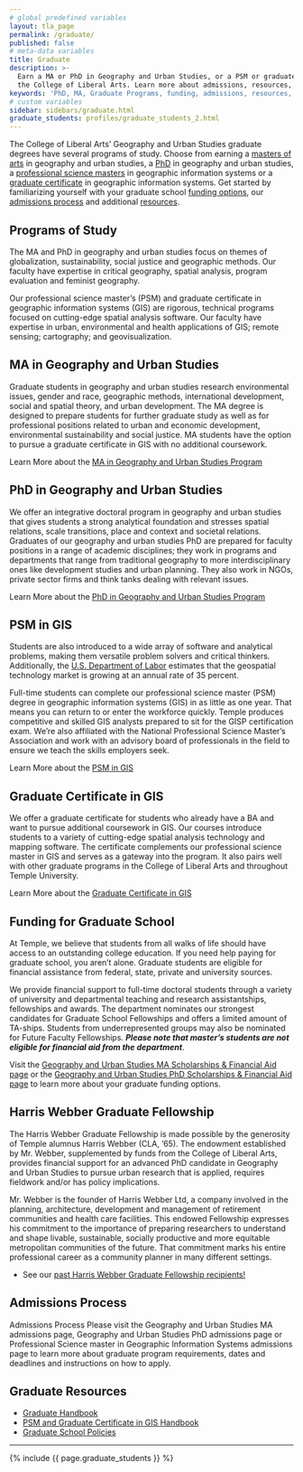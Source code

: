 ```yaml
---
# global predefined variables
layout: tla_page
permalink: /graduate/
published: false
# meta-data variables
title: Graduate
description: >-
  Earn a MA or PhD in Geography and Urban Studies, or a PSM or graduate certificate in Geographic Information Systems (GIS) in
  the College of Liberal Arts. Learn more about admissions, resources, funding, and graduate programs at Temple University.
keywords: 'PhD, MA, Graduate Programs, funding, admissions, resources, psm, graduate certificate, GUS, GIS'
# custom variables
sidebar: sidebars/graduate.html
graduate_students: profiles/graduate_students_2.html
---
```

The College of Liberal Arts’ Geography and Urban Studies graduate degrees have several programs of study. Choose from earning a [masters of arts](#ma-in-geography-and-urban-studies) in geography and urban studies, a [PhD](#phd-in-geography-and-urban-studies) in geography and urban studies, a [professional science masters](#psm-in-gis) in geographic information systems or a [graduate certificate](#graduate-certificate-in-gis) in geographic information systems. Get started by familiarizing yourself with your graduate school [funding options](#funding-for-graduate-school), our [admissions process](#admissions-process) and additional [resources](#graduate-resources).

## Programs of Study
The MA and PhD in geography and urban studies focus on themes of globalization, sustainability, social justice and geographic methods. Our faculty have expertise in critical geography, spatial analysis, program evaluation and feminist geography.

Our professional science master’s (PSM) and graduate certificate in geographic information systems (GIS) are rigorous, technical programs focused on cutting-edge spatial analysis software. Our faculty have expertise in urban, environmental and health applications of GIS; remote sensing; cartography; and geovisualization.

## MA in Geography and Urban Studies
Graduate students in geography and urban studies research environmental issues, gender and race, geographic methods, international development, social and spatial theory, and urban development. The MA degree is designed to prepare students for further graduate study as well as for professional positions related to urban and economic development, environmental sustainability and social justice. MA students have the option to pursue a graduate certificate in GIS with no additional coursework.

Learn More about the [MA in Geography and Urban Studies Program](https://www.temple.edu/academics/degree-programs/geography-and-urban-studies-ma-la-gus-ma)

## PhD in Geography and Urban Studies
We offer an integrative doctoral program in geography and urban studies that gives students a strong analytical foundation and stresses spatial relations, scale transitions, place and context and societal relations. Graduates of our geography and urban studies PhD are prepared for faculty positions in a range of academic disciplines; they work in programs and departments that range from traditional geography to more interdisciplinary ones like development studies and urban planning. They also work in NGOs, private sector firms and think tanks dealing with relevant issues.

Learn More about the [PhD in Geography and Urban Studies Program](https://www.temple.edu/academics/degree-programs/geography-and-urban-studies-phd-la-gus-phd)

## PSM in GIS
Students are also introduced to a wide array of software and analytical problems, making them versatile problem solvers and critical thinkers. Additionally, the  [U.S. Department of Labor](https://www.doleta.gov/) estimates that the geospatial technology market is growing at an annual rate of 35 percent.

Full-time students can complete our professional science master (PSM) degree in geographic information systems (GIS) in as little as one year. That means you can return to or enter the workforce quickly. Temple produces competitive and skilled GIS analysts prepared to sit for the GISP certification exam. We’re also affiliated with the National Professional Science Master’s Association and work with an advisory board of professionals in the field to ensure we teach the skills employers seek.

Learn More about the [PSM in GIS](https://www.temple.edu/academics/degree-programs/geographic-information-systems-psm-la-gis-psm)

## Graduate Certificate in GIS
We offer a graduate certificate for students who already have a BA and want to pursue additional coursework in GIS. Our courses introduce students to a variety of cutting-edge spatial analysis technology and mapping software. The certificate complements our professional science master in GIS and serves as a gateway into the program. It also pairs well with other graduate programs in the College of Liberal Arts and throughout Temple University.

Learn More about the [Graduate Certificate in GIS](https://www.temple.edu/academics/degree-programs/geographic-information-systems-certificate-graduate-la-gis-grad)

## Funding for Graduate School
At Temple, we believe that students from all walks of life should have access to an outstanding college education. If you need help paying for graduate school, you aren’t alone. Graduate students are eligible for financial assistance from federal, state, private and university sources.

We provide financial support to full-time doctoral students through a variety of university and departmental teaching and research assistantships, fellowships and awards. The department nominates our strongest candidates for Graduate School Fellowships and offers a limited amount of TA-ships. Students from underrepresented groups may also be nominated for Future Faculty Fellowships. **_Please note that master’s students are not eligible for financial aid from the department_**.

Visit the [Geography and Urban Studies MA Scholarships & Financial Aid page](https://www.temple.edu/academics/degree-programs/geography-and-urban-studies-ma-la-gus-ma/cla-geography-and-urban-studies-ma-scholarships-financial-aid) or the [Geography and Urban Studies PhD Scholarships & Financial Aid page](https://www.temple.edu/academics/degree-programs/geography-and-urban-studies-phd-la-gus-phd/cla-geography-and-urban-studies-phd-scholarships-financial-aid) to learn more about your graduate funding options.

## Harris Webber Graduate Fellowship
The Harris Webber Graduate Fellowship is made possible by the generosity of Temple alumnus Harris Webber (CLA, ’65). The endowment established by Mr. Webber, supplemented by funds from the College of Liberal Arts, provides financial support for an advanced PhD candidate in Geography and Urban Studies to pursue urban research that is applied, requires fieldwork and/or has policy implications.

Mr. Webber is the founder of Harris Webber Ltd, a company involved in the planning, architecture, development and management of retirement communities and health care facilities. This endowed Fellowship expresses his commitment to the importance of preparing researchers to understand and shape livable, sustainable, socially productive and more equitable metropolitan communities of the future.  That commitment marks his entire professional career as a community planner in many different settings.

- See our [past Harris Webber Graduate Fellowship recipients!](https://www.cla.temple.edu/geography-and-urban-studies/student-life#harris-webber-graduate-fellowship-recipients)

## Admissions Process
Admissions Process
Please visit the Geography and Urban Studies MA admissions page, Geography and Urban Studies PhD admissions page or Professional Science master in Geographic Information Systems admissions page  to learn more about graduate program requirements, dates and deadlines and instructions on how to apply.

## Graduate Resources
- [Graduate Handbook](https://liberalarts.temple.edu/sites/liberalarts/files/GUS-MA-PhD-graduatehandbook2016-2017.pdf)
- [PSM and Graduate Certificate in GIS Handbook](https://liberalarts.temple.edu/sites/liberalarts/files/Handbook%20for%20PSM%20and%20Certificate%20in%20GIS%2020180823%20%281%29.docx)
- [Graduate School Policies](http://www.temple.edu/grad/policies/index.htm)

___

{% include {{ page.graduate_students }} %}
